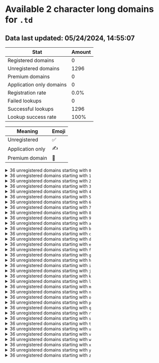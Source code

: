 # Available 2 character long domains for `.td`

## Data last updated: 05/24/2024, 14:55:07

|Stat|Amount|
|--|--|
|Registered domains|0|
|Unregistered domains|1296|
|Premium domains|0|
|Application only domains|0|
|Registration rate|0.0%|
|Failed lookups|0|
|Successful lookups|1296|
|Lookup success rate|100%|


|Meaning|Emoji|
|--|--|
|Unregistered|:white_check_mark:|
|Application only|:writing_hand:|
|Premium domain|:gem:|

<details>
<summary>36 unregistered domains starting with <bold><code>0</code></bold></summary>

|Type|Domain|
|--|--|
|:white_check_mark:|`00.td`|
|:white_check_mark:|`01.td`|
|:white_check_mark:|`02.td`|
|:white_check_mark:|`03.td`|
|:white_check_mark:|`04.td`|
|:white_check_mark:|`05.td`|
|:white_check_mark:|`06.td`|
|:white_check_mark:|`07.td`|
|:white_check_mark:|`08.td`|
|:white_check_mark:|`09.td`|
|:white_check_mark:|`0a.td`|
|:white_check_mark:|`0b.td`|
|:white_check_mark:|`0c.td`|
|:white_check_mark:|`0d.td`|
|:white_check_mark:|`0e.td`|
|:white_check_mark:|`0f.td`|
|:white_check_mark:|`0g.td`|
|:white_check_mark:|`0h.td`|
|:white_check_mark:|`0i.td`|
|:white_check_mark:|`0j.td`|
|:white_check_mark:|`0k.td`|
|:white_check_mark:|`0l.td`|
|:white_check_mark:|`0m.td`|
|:white_check_mark:|`0n.td`|
|:white_check_mark:|`0o.td`|
|:white_check_mark:|`0p.td`|
|:white_check_mark:|`0q.td`|
|:white_check_mark:|`0r.td`|
|:white_check_mark:|`0s.td`|
|:white_check_mark:|`0t.td`|
|:white_check_mark:|`0u.td`|
|:white_check_mark:|`0v.td`|
|:white_check_mark:|`0w.td`|
|:white_check_mark:|`0x.td`|
|:white_check_mark:|`0y.td`|
|:white_check_mark:|`0z.td`|
</details>
<details>
<summary>36 unregistered domains starting with <bold><code>1</code></bold></summary>

|Type|Domain|
|--|--|
|:white_check_mark:|`10.td`|
|:white_check_mark:|`11.td`|
|:white_check_mark:|`12.td`|
|:white_check_mark:|`13.td`|
|:white_check_mark:|`14.td`|
|:white_check_mark:|`15.td`|
|:white_check_mark:|`16.td`|
|:white_check_mark:|`17.td`|
|:white_check_mark:|`18.td`|
|:white_check_mark:|`19.td`|
|:white_check_mark:|`1a.td`|
|:white_check_mark:|`1b.td`|
|:white_check_mark:|`1c.td`|
|:white_check_mark:|`1d.td`|
|:white_check_mark:|`1e.td`|
|:white_check_mark:|`1f.td`|
|:white_check_mark:|`1g.td`|
|:white_check_mark:|`1h.td`|
|:white_check_mark:|`1i.td`|
|:white_check_mark:|`1j.td`|
|:white_check_mark:|`1k.td`|
|:white_check_mark:|`1l.td`|
|:white_check_mark:|`1m.td`|
|:white_check_mark:|`1n.td`|
|:white_check_mark:|`1o.td`|
|:white_check_mark:|`1p.td`|
|:white_check_mark:|`1q.td`|
|:white_check_mark:|`1r.td`|
|:white_check_mark:|`1s.td`|
|:white_check_mark:|`1t.td`|
|:white_check_mark:|`1u.td`|
|:white_check_mark:|`1v.td`|
|:white_check_mark:|`1w.td`|
|:white_check_mark:|`1x.td`|
|:white_check_mark:|`1y.td`|
|:white_check_mark:|`1z.td`|
</details>
<details>
<summary>36 unregistered domains starting with <bold><code>2</code></bold></summary>

|Type|Domain|
|--|--|
|:white_check_mark:|`20.td`|
|:white_check_mark:|`21.td`|
|:white_check_mark:|`22.td`|
|:white_check_mark:|`23.td`|
|:white_check_mark:|`24.td`|
|:white_check_mark:|`25.td`|
|:white_check_mark:|`26.td`|
|:white_check_mark:|`27.td`|
|:white_check_mark:|`28.td`|
|:white_check_mark:|`29.td`|
|:white_check_mark:|`2a.td`|
|:white_check_mark:|`2b.td`|
|:white_check_mark:|`2c.td`|
|:white_check_mark:|`2d.td`|
|:white_check_mark:|`2e.td`|
|:white_check_mark:|`2f.td`|
|:white_check_mark:|`2g.td`|
|:white_check_mark:|`2h.td`|
|:white_check_mark:|`2i.td`|
|:white_check_mark:|`2j.td`|
|:white_check_mark:|`2k.td`|
|:white_check_mark:|`2l.td`|
|:white_check_mark:|`2m.td`|
|:white_check_mark:|`2n.td`|
|:white_check_mark:|`2o.td`|
|:white_check_mark:|`2p.td`|
|:white_check_mark:|`2q.td`|
|:white_check_mark:|`2r.td`|
|:white_check_mark:|`2s.td`|
|:white_check_mark:|`2t.td`|
|:white_check_mark:|`2u.td`|
|:white_check_mark:|`2v.td`|
|:white_check_mark:|`2w.td`|
|:white_check_mark:|`2x.td`|
|:white_check_mark:|`2y.td`|
|:white_check_mark:|`2z.td`|
</details>
<details>
<summary>36 unregistered domains starting with <bold><code>3</code></bold></summary>

|Type|Domain|
|--|--|
|:white_check_mark:|`30.td`|
|:white_check_mark:|`31.td`|
|:white_check_mark:|`32.td`|
|:white_check_mark:|`33.td`|
|:white_check_mark:|`34.td`|
|:white_check_mark:|`35.td`|
|:white_check_mark:|`36.td`|
|:white_check_mark:|`37.td`|
|:white_check_mark:|`38.td`|
|:white_check_mark:|`39.td`|
|:white_check_mark:|`3a.td`|
|:white_check_mark:|`3b.td`|
|:white_check_mark:|`3c.td`|
|:white_check_mark:|`3d.td`|
|:white_check_mark:|`3e.td`|
|:white_check_mark:|`3f.td`|
|:white_check_mark:|`3g.td`|
|:white_check_mark:|`3h.td`|
|:white_check_mark:|`3i.td`|
|:white_check_mark:|`3j.td`|
|:white_check_mark:|`3k.td`|
|:white_check_mark:|`3l.td`|
|:white_check_mark:|`3m.td`|
|:white_check_mark:|`3n.td`|
|:white_check_mark:|`3o.td`|
|:white_check_mark:|`3p.td`|
|:white_check_mark:|`3q.td`|
|:white_check_mark:|`3r.td`|
|:white_check_mark:|`3s.td`|
|:white_check_mark:|`3t.td`|
|:white_check_mark:|`3u.td`|
|:white_check_mark:|`3v.td`|
|:white_check_mark:|`3w.td`|
|:white_check_mark:|`3x.td`|
|:white_check_mark:|`3y.td`|
|:white_check_mark:|`3z.td`|
</details>
<details>
<summary>36 unregistered domains starting with <bold><code>4</code></bold></summary>

|Type|Domain|
|--|--|
|:white_check_mark:|`40.td`|
|:white_check_mark:|`41.td`|
|:white_check_mark:|`42.td`|
|:white_check_mark:|`43.td`|
|:white_check_mark:|`44.td`|
|:white_check_mark:|`45.td`|
|:white_check_mark:|`46.td`|
|:white_check_mark:|`47.td`|
|:white_check_mark:|`48.td`|
|:white_check_mark:|`49.td`|
|:white_check_mark:|`4a.td`|
|:white_check_mark:|`4b.td`|
|:white_check_mark:|`4c.td`|
|:white_check_mark:|`4d.td`|
|:white_check_mark:|`4e.td`|
|:white_check_mark:|`4f.td`|
|:white_check_mark:|`4g.td`|
|:white_check_mark:|`4h.td`|
|:white_check_mark:|`4i.td`|
|:white_check_mark:|`4j.td`|
|:white_check_mark:|`4k.td`|
|:white_check_mark:|`4l.td`|
|:white_check_mark:|`4m.td`|
|:white_check_mark:|`4n.td`|
|:white_check_mark:|`4o.td`|
|:white_check_mark:|`4p.td`|
|:white_check_mark:|`4q.td`|
|:white_check_mark:|`4r.td`|
|:white_check_mark:|`4s.td`|
|:white_check_mark:|`4t.td`|
|:white_check_mark:|`4u.td`|
|:white_check_mark:|`4v.td`|
|:white_check_mark:|`4w.td`|
|:white_check_mark:|`4x.td`|
|:white_check_mark:|`4y.td`|
|:white_check_mark:|`4z.td`|
</details>
<details>
<summary>36 unregistered domains starting with <bold><code>5</code></bold></summary>

|Type|Domain|
|--|--|
|:white_check_mark:|`50.td`|
|:white_check_mark:|`51.td`|
|:white_check_mark:|`52.td`|
|:white_check_mark:|`53.td`|
|:white_check_mark:|`54.td`|
|:white_check_mark:|`55.td`|
|:white_check_mark:|`56.td`|
|:white_check_mark:|`57.td`|
|:white_check_mark:|`58.td`|
|:white_check_mark:|`59.td`|
|:white_check_mark:|`5a.td`|
|:white_check_mark:|`5b.td`|
|:white_check_mark:|`5c.td`|
|:white_check_mark:|`5d.td`|
|:white_check_mark:|`5e.td`|
|:white_check_mark:|`5f.td`|
|:white_check_mark:|`5g.td`|
|:white_check_mark:|`5h.td`|
|:white_check_mark:|`5i.td`|
|:white_check_mark:|`5j.td`|
|:white_check_mark:|`5k.td`|
|:white_check_mark:|`5l.td`|
|:white_check_mark:|`5m.td`|
|:white_check_mark:|`5n.td`|
|:white_check_mark:|`5o.td`|
|:white_check_mark:|`5p.td`|
|:white_check_mark:|`5q.td`|
|:white_check_mark:|`5r.td`|
|:white_check_mark:|`5s.td`|
|:white_check_mark:|`5t.td`|
|:white_check_mark:|`5u.td`|
|:white_check_mark:|`5v.td`|
|:white_check_mark:|`5w.td`|
|:white_check_mark:|`5x.td`|
|:white_check_mark:|`5y.td`|
|:white_check_mark:|`5z.td`|
</details>
<details>
<summary>36 unregistered domains starting with <bold><code>6</code></bold></summary>

|Type|Domain|
|--|--|
|:white_check_mark:|`60.td`|
|:white_check_mark:|`61.td`|
|:white_check_mark:|`62.td`|
|:white_check_mark:|`63.td`|
|:white_check_mark:|`64.td`|
|:white_check_mark:|`65.td`|
|:white_check_mark:|`66.td`|
|:white_check_mark:|`67.td`|
|:white_check_mark:|`68.td`|
|:white_check_mark:|`69.td`|
|:white_check_mark:|`6a.td`|
|:white_check_mark:|`6b.td`|
|:white_check_mark:|`6c.td`|
|:white_check_mark:|`6d.td`|
|:white_check_mark:|`6e.td`|
|:white_check_mark:|`6f.td`|
|:white_check_mark:|`6g.td`|
|:white_check_mark:|`6h.td`|
|:white_check_mark:|`6i.td`|
|:white_check_mark:|`6j.td`|
|:white_check_mark:|`6k.td`|
|:white_check_mark:|`6l.td`|
|:white_check_mark:|`6m.td`|
|:white_check_mark:|`6n.td`|
|:white_check_mark:|`6o.td`|
|:white_check_mark:|`6p.td`|
|:white_check_mark:|`6q.td`|
|:white_check_mark:|`6r.td`|
|:white_check_mark:|`6s.td`|
|:white_check_mark:|`6t.td`|
|:white_check_mark:|`6u.td`|
|:white_check_mark:|`6v.td`|
|:white_check_mark:|`6w.td`|
|:white_check_mark:|`6x.td`|
|:white_check_mark:|`6y.td`|
|:white_check_mark:|`6z.td`|
</details>
<details>
<summary>36 unregistered domains starting with <bold><code>7</code></bold></summary>

|Type|Domain|
|--|--|
|:white_check_mark:|`70.td`|
|:white_check_mark:|`71.td`|
|:white_check_mark:|`72.td`|
|:white_check_mark:|`73.td`|
|:white_check_mark:|`74.td`|
|:white_check_mark:|`75.td`|
|:white_check_mark:|`76.td`|
|:white_check_mark:|`77.td`|
|:white_check_mark:|`78.td`|
|:white_check_mark:|`79.td`|
|:white_check_mark:|`7a.td`|
|:white_check_mark:|`7b.td`|
|:white_check_mark:|`7c.td`|
|:white_check_mark:|`7d.td`|
|:white_check_mark:|`7e.td`|
|:white_check_mark:|`7f.td`|
|:white_check_mark:|`7g.td`|
|:white_check_mark:|`7h.td`|
|:white_check_mark:|`7i.td`|
|:white_check_mark:|`7j.td`|
|:white_check_mark:|`7k.td`|
|:white_check_mark:|`7l.td`|
|:white_check_mark:|`7m.td`|
|:white_check_mark:|`7n.td`|
|:white_check_mark:|`7o.td`|
|:white_check_mark:|`7p.td`|
|:white_check_mark:|`7q.td`|
|:white_check_mark:|`7r.td`|
|:white_check_mark:|`7s.td`|
|:white_check_mark:|`7t.td`|
|:white_check_mark:|`7u.td`|
|:white_check_mark:|`7v.td`|
|:white_check_mark:|`7w.td`|
|:white_check_mark:|`7x.td`|
|:white_check_mark:|`7y.td`|
|:white_check_mark:|`7z.td`|
</details>
<details>
<summary>36 unregistered domains starting with <bold><code>8</code></bold></summary>

|Type|Domain|
|--|--|
|:white_check_mark:|`80.td`|
|:white_check_mark:|`81.td`|
|:white_check_mark:|`82.td`|
|:white_check_mark:|`83.td`|
|:white_check_mark:|`84.td`|
|:white_check_mark:|`85.td`|
|:white_check_mark:|`86.td`|
|:white_check_mark:|`87.td`|
|:white_check_mark:|`88.td`|
|:white_check_mark:|`89.td`|
|:white_check_mark:|`8a.td`|
|:white_check_mark:|`8b.td`|
|:white_check_mark:|`8c.td`|
|:white_check_mark:|`8d.td`|
|:white_check_mark:|`8e.td`|
|:white_check_mark:|`8f.td`|
|:white_check_mark:|`8g.td`|
|:white_check_mark:|`8h.td`|
|:white_check_mark:|`8i.td`|
|:white_check_mark:|`8j.td`|
|:white_check_mark:|`8k.td`|
|:white_check_mark:|`8l.td`|
|:white_check_mark:|`8m.td`|
|:white_check_mark:|`8n.td`|
|:white_check_mark:|`8o.td`|
|:white_check_mark:|`8p.td`|
|:white_check_mark:|`8q.td`|
|:white_check_mark:|`8r.td`|
|:white_check_mark:|`8s.td`|
|:white_check_mark:|`8t.td`|
|:white_check_mark:|`8u.td`|
|:white_check_mark:|`8v.td`|
|:white_check_mark:|`8w.td`|
|:white_check_mark:|`8x.td`|
|:white_check_mark:|`8y.td`|
|:white_check_mark:|`8z.td`|
</details>
<details>
<summary>36 unregistered domains starting with <bold><code>9</code></bold></summary>

|Type|Domain|
|--|--|
|:white_check_mark:|`90.td`|
|:white_check_mark:|`91.td`|
|:white_check_mark:|`92.td`|
|:white_check_mark:|`93.td`|
|:white_check_mark:|`94.td`|
|:white_check_mark:|`95.td`|
|:white_check_mark:|`96.td`|
|:white_check_mark:|`97.td`|
|:white_check_mark:|`98.td`|
|:white_check_mark:|`99.td`|
|:white_check_mark:|`9a.td`|
|:white_check_mark:|`9b.td`|
|:white_check_mark:|`9c.td`|
|:white_check_mark:|`9d.td`|
|:white_check_mark:|`9e.td`|
|:white_check_mark:|`9f.td`|
|:white_check_mark:|`9g.td`|
|:white_check_mark:|`9h.td`|
|:white_check_mark:|`9i.td`|
|:white_check_mark:|`9j.td`|
|:white_check_mark:|`9k.td`|
|:white_check_mark:|`9l.td`|
|:white_check_mark:|`9m.td`|
|:white_check_mark:|`9n.td`|
|:white_check_mark:|`9o.td`|
|:white_check_mark:|`9p.td`|
|:white_check_mark:|`9q.td`|
|:white_check_mark:|`9r.td`|
|:white_check_mark:|`9s.td`|
|:white_check_mark:|`9t.td`|
|:white_check_mark:|`9u.td`|
|:white_check_mark:|`9v.td`|
|:white_check_mark:|`9w.td`|
|:white_check_mark:|`9x.td`|
|:white_check_mark:|`9y.td`|
|:white_check_mark:|`9z.td`|
</details>
<details>
<summary>36 unregistered domains starting with <bold><code>a</code></bold></summary>

|Type|Domain|
|--|--|
|:white_check_mark:|`a0.td`|
|:white_check_mark:|`a1.td`|
|:white_check_mark:|`a2.td`|
|:white_check_mark:|`a3.td`|
|:white_check_mark:|`a4.td`|
|:white_check_mark:|`a5.td`|
|:white_check_mark:|`a6.td`|
|:white_check_mark:|`a7.td`|
|:white_check_mark:|`a8.td`|
|:white_check_mark:|`a9.td`|
|:white_check_mark:|`aa.td`|
|:white_check_mark:|`ab.td`|
|:white_check_mark:|`ac.td`|
|:white_check_mark:|`ad.td`|
|:white_check_mark:|`ae.td`|
|:white_check_mark:|`af.td`|
|:white_check_mark:|`ag.td`|
|:white_check_mark:|`ah.td`|
|:white_check_mark:|`ai.td`|
|:white_check_mark:|`aj.td`|
|:white_check_mark:|`ak.td`|
|:white_check_mark:|`al.td`|
|:white_check_mark:|`am.td`|
|:white_check_mark:|`an.td`|
|:white_check_mark:|`ao.td`|
|:white_check_mark:|`ap.td`|
|:white_check_mark:|`aq.td`|
|:white_check_mark:|`ar.td`|
|:white_check_mark:|`as.td`|
|:white_check_mark:|`at.td`|
|:white_check_mark:|`au.td`|
|:white_check_mark:|`av.td`|
|:white_check_mark:|`aw.td`|
|:white_check_mark:|`ax.td`|
|:white_check_mark:|`ay.td`|
|:white_check_mark:|`az.td`|
</details>
<details>
<summary>36 unregistered domains starting with <bold><code>b</code></bold></summary>

|Type|Domain|
|--|--|
|:white_check_mark:|`b0.td`|
|:white_check_mark:|`b1.td`|
|:white_check_mark:|`b2.td`|
|:white_check_mark:|`b3.td`|
|:white_check_mark:|`b4.td`|
|:white_check_mark:|`b5.td`|
|:white_check_mark:|`b6.td`|
|:white_check_mark:|`b7.td`|
|:white_check_mark:|`b8.td`|
|:white_check_mark:|`b9.td`|
|:white_check_mark:|`ba.td`|
|:white_check_mark:|`bb.td`|
|:white_check_mark:|`bc.td`|
|:white_check_mark:|`bd.td`|
|:white_check_mark:|`be.td`|
|:white_check_mark:|`bf.td`|
|:white_check_mark:|`bg.td`|
|:white_check_mark:|`bh.td`|
|:white_check_mark:|`bi.td`|
|:white_check_mark:|`bj.td`|
|:white_check_mark:|`bk.td`|
|:white_check_mark:|`bl.td`|
|:white_check_mark:|`bm.td`|
|:white_check_mark:|`bn.td`|
|:white_check_mark:|`bo.td`|
|:white_check_mark:|`bp.td`|
|:white_check_mark:|`bq.td`|
|:white_check_mark:|`br.td`|
|:white_check_mark:|`bs.td`|
|:white_check_mark:|`bt.td`|
|:white_check_mark:|`bu.td`|
|:white_check_mark:|`bv.td`|
|:white_check_mark:|`bw.td`|
|:white_check_mark:|`bx.td`|
|:white_check_mark:|`by.td`|
|:white_check_mark:|`bz.td`|
</details>
<details>
<summary>36 unregistered domains starting with <bold><code>c</code></bold></summary>

|Type|Domain|
|--|--|
|:white_check_mark:|`c0.td`|
|:white_check_mark:|`c1.td`|
|:white_check_mark:|`c2.td`|
|:white_check_mark:|`c3.td`|
|:white_check_mark:|`c4.td`|
|:white_check_mark:|`c5.td`|
|:white_check_mark:|`c6.td`|
|:white_check_mark:|`c7.td`|
|:white_check_mark:|`c8.td`|
|:white_check_mark:|`c9.td`|
|:white_check_mark:|`ca.td`|
|:white_check_mark:|`cb.td`|
|:white_check_mark:|`cc.td`|
|:white_check_mark:|`cd.td`|
|:white_check_mark:|`ce.td`|
|:white_check_mark:|`cf.td`|
|:white_check_mark:|`cg.td`|
|:white_check_mark:|`ch.td`|
|:white_check_mark:|`ci.td`|
|:white_check_mark:|`cj.td`|
|:white_check_mark:|`ck.td`|
|:white_check_mark:|`cl.td`|
|:white_check_mark:|`cm.td`|
|:white_check_mark:|`cn.td`|
|:white_check_mark:|`co.td`|
|:white_check_mark:|`cp.td`|
|:white_check_mark:|`cq.td`|
|:white_check_mark:|`cr.td`|
|:white_check_mark:|`cs.td`|
|:white_check_mark:|`ct.td`|
|:white_check_mark:|`cu.td`|
|:white_check_mark:|`cv.td`|
|:white_check_mark:|`cw.td`|
|:white_check_mark:|`cx.td`|
|:white_check_mark:|`cy.td`|
|:white_check_mark:|`cz.td`|
</details>
<details>
<summary>36 unregistered domains starting with <bold><code>d</code></bold></summary>

|Type|Domain|
|--|--|
|:white_check_mark:|`d0.td`|
|:white_check_mark:|`d1.td`|
|:white_check_mark:|`d2.td`|
|:white_check_mark:|`d3.td`|
|:white_check_mark:|`d4.td`|
|:white_check_mark:|`d5.td`|
|:white_check_mark:|`d6.td`|
|:white_check_mark:|`d7.td`|
|:white_check_mark:|`d8.td`|
|:white_check_mark:|`d9.td`|
|:white_check_mark:|`da.td`|
|:white_check_mark:|`db.td`|
|:white_check_mark:|`dc.td`|
|:white_check_mark:|`dd.td`|
|:white_check_mark:|`de.td`|
|:white_check_mark:|`df.td`|
|:white_check_mark:|`dg.td`|
|:white_check_mark:|`dh.td`|
|:white_check_mark:|`di.td`|
|:white_check_mark:|`dj.td`|
|:white_check_mark:|`dk.td`|
|:white_check_mark:|`dl.td`|
|:white_check_mark:|`dm.td`|
|:white_check_mark:|`dn.td`|
|:white_check_mark:|`do.td`|
|:white_check_mark:|`dp.td`|
|:white_check_mark:|`dq.td`|
|:white_check_mark:|`dr.td`|
|:white_check_mark:|`ds.td`|
|:white_check_mark:|`dt.td`|
|:white_check_mark:|`du.td`|
|:white_check_mark:|`dv.td`|
|:white_check_mark:|`dw.td`|
|:white_check_mark:|`dx.td`|
|:white_check_mark:|`dy.td`|
|:white_check_mark:|`dz.td`|
</details>
<details>
<summary>36 unregistered domains starting with <bold><code>e</code></bold></summary>

|Type|Domain|
|--|--|
|:white_check_mark:|`e0.td`|
|:white_check_mark:|`e1.td`|
|:white_check_mark:|`e2.td`|
|:white_check_mark:|`e3.td`|
|:white_check_mark:|`e4.td`|
|:white_check_mark:|`e5.td`|
|:white_check_mark:|`e6.td`|
|:white_check_mark:|`e7.td`|
|:white_check_mark:|`e8.td`|
|:white_check_mark:|`e9.td`|
|:white_check_mark:|`ea.td`|
|:white_check_mark:|`eb.td`|
|:white_check_mark:|`ec.td`|
|:white_check_mark:|`ed.td`|
|:white_check_mark:|`ee.td`|
|:white_check_mark:|`ef.td`|
|:white_check_mark:|`eg.td`|
|:white_check_mark:|`eh.td`|
|:white_check_mark:|`ei.td`|
|:white_check_mark:|`ej.td`|
|:white_check_mark:|`ek.td`|
|:white_check_mark:|`el.td`|
|:white_check_mark:|`em.td`|
|:white_check_mark:|`en.td`|
|:white_check_mark:|`eo.td`|
|:white_check_mark:|`ep.td`|
|:white_check_mark:|`eq.td`|
|:white_check_mark:|`er.td`|
|:white_check_mark:|`es.td`|
|:white_check_mark:|`et.td`|
|:white_check_mark:|`eu.td`|
|:white_check_mark:|`ev.td`|
|:white_check_mark:|`ew.td`|
|:white_check_mark:|`ex.td`|
|:white_check_mark:|`ey.td`|
|:white_check_mark:|`ez.td`|
</details>
<details>
<summary>36 unregistered domains starting with <bold><code>f</code></bold></summary>

|Type|Domain|
|--|--|
|:white_check_mark:|`f0.td`|
|:white_check_mark:|`f1.td`|
|:white_check_mark:|`f2.td`|
|:white_check_mark:|`f3.td`|
|:white_check_mark:|`f4.td`|
|:white_check_mark:|`f5.td`|
|:white_check_mark:|`f6.td`|
|:white_check_mark:|`f7.td`|
|:white_check_mark:|`f8.td`|
|:white_check_mark:|`f9.td`|
|:white_check_mark:|`fa.td`|
|:white_check_mark:|`fb.td`|
|:white_check_mark:|`fc.td`|
|:white_check_mark:|`fd.td`|
|:white_check_mark:|`fe.td`|
|:white_check_mark:|`ff.td`|
|:white_check_mark:|`fg.td`|
|:white_check_mark:|`fh.td`|
|:white_check_mark:|`fi.td`|
|:white_check_mark:|`fj.td`|
|:white_check_mark:|`fk.td`|
|:white_check_mark:|`fl.td`|
|:white_check_mark:|`fm.td`|
|:white_check_mark:|`fn.td`|
|:white_check_mark:|`fo.td`|
|:white_check_mark:|`fp.td`|
|:white_check_mark:|`fq.td`|
|:white_check_mark:|`fr.td`|
|:white_check_mark:|`fs.td`|
|:white_check_mark:|`ft.td`|
|:white_check_mark:|`fu.td`|
|:white_check_mark:|`fv.td`|
|:white_check_mark:|`fw.td`|
|:white_check_mark:|`fx.td`|
|:white_check_mark:|`fy.td`|
|:white_check_mark:|`fz.td`|
</details>
<details>
<summary>36 unregistered domains starting with <bold><code>g</code></bold></summary>

|Type|Domain|
|--|--|
|:white_check_mark:|`g0.td`|
|:white_check_mark:|`g1.td`|
|:white_check_mark:|`g2.td`|
|:white_check_mark:|`g3.td`|
|:white_check_mark:|`g4.td`|
|:white_check_mark:|`g5.td`|
|:white_check_mark:|`g6.td`|
|:white_check_mark:|`g7.td`|
|:white_check_mark:|`g8.td`|
|:white_check_mark:|`g9.td`|
|:white_check_mark:|`ga.td`|
|:white_check_mark:|`gb.td`|
|:white_check_mark:|`gc.td`|
|:white_check_mark:|`gd.td`|
|:white_check_mark:|`ge.td`|
|:white_check_mark:|`gf.td`|
|:white_check_mark:|`gg.td`|
|:white_check_mark:|`gh.td`|
|:white_check_mark:|`gi.td`|
|:white_check_mark:|`gj.td`|
|:white_check_mark:|`gk.td`|
|:white_check_mark:|`gl.td`|
|:white_check_mark:|`gm.td`|
|:white_check_mark:|`gn.td`|
|:white_check_mark:|`go.td`|
|:white_check_mark:|`gp.td`|
|:white_check_mark:|`gq.td`|
|:white_check_mark:|`gr.td`|
|:white_check_mark:|`gs.td`|
|:white_check_mark:|`gt.td`|
|:white_check_mark:|`gu.td`|
|:white_check_mark:|`gv.td`|
|:white_check_mark:|`gw.td`|
|:white_check_mark:|`gx.td`|
|:white_check_mark:|`gy.td`|
|:white_check_mark:|`gz.td`|
</details>
<details>
<summary>36 unregistered domains starting with <bold><code>h</code></bold></summary>

|Type|Domain|
|--|--|
|:white_check_mark:|`h0.td`|
|:white_check_mark:|`h1.td`|
|:white_check_mark:|`h2.td`|
|:white_check_mark:|`h3.td`|
|:white_check_mark:|`h4.td`|
|:white_check_mark:|`h5.td`|
|:white_check_mark:|`h6.td`|
|:white_check_mark:|`h7.td`|
|:white_check_mark:|`h8.td`|
|:white_check_mark:|`h9.td`|
|:white_check_mark:|`ha.td`|
|:white_check_mark:|`hb.td`|
|:white_check_mark:|`hc.td`|
|:white_check_mark:|`hd.td`|
|:white_check_mark:|`he.td`|
|:white_check_mark:|`hf.td`|
|:white_check_mark:|`hg.td`|
|:white_check_mark:|`hh.td`|
|:white_check_mark:|`hi.td`|
|:white_check_mark:|`hj.td`|
|:white_check_mark:|`hk.td`|
|:white_check_mark:|`hl.td`|
|:white_check_mark:|`hm.td`|
|:white_check_mark:|`hn.td`|
|:white_check_mark:|`ho.td`|
|:white_check_mark:|`hp.td`|
|:white_check_mark:|`hq.td`|
|:white_check_mark:|`hr.td`|
|:white_check_mark:|`hs.td`|
|:white_check_mark:|`ht.td`|
|:white_check_mark:|`hu.td`|
|:white_check_mark:|`hv.td`|
|:white_check_mark:|`hw.td`|
|:white_check_mark:|`hx.td`|
|:white_check_mark:|`hy.td`|
|:white_check_mark:|`hz.td`|
</details>
<details>
<summary>36 unregistered domains starting with <bold><code>i</code></bold></summary>

|Type|Domain|
|--|--|
|:white_check_mark:|`i0.td`|
|:white_check_mark:|`i1.td`|
|:white_check_mark:|`i2.td`|
|:white_check_mark:|`i3.td`|
|:white_check_mark:|`i4.td`|
|:white_check_mark:|`i5.td`|
|:white_check_mark:|`i6.td`|
|:white_check_mark:|`i7.td`|
|:white_check_mark:|`i8.td`|
|:white_check_mark:|`i9.td`|
|:white_check_mark:|`ia.td`|
|:white_check_mark:|`ib.td`|
|:white_check_mark:|`ic.td`|
|:white_check_mark:|`id.td`|
|:white_check_mark:|`ie.td`|
|:white_check_mark:|`if.td`|
|:white_check_mark:|`ig.td`|
|:white_check_mark:|`ih.td`|
|:white_check_mark:|`ii.td`|
|:white_check_mark:|`ij.td`|
|:white_check_mark:|`ik.td`|
|:white_check_mark:|`il.td`|
|:white_check_mark:|`im.td`|
|:white_check_mark:|`in.td`|
|:white_check_mark:|`io.td`|
|:white_check_mark:|`ip.td`|
|:white_check_mark:|`iq.td`|
|:white_check_mark:|`ir.td`|
|:white_check_mark:|`is.td`|
|:white_check_mark:|`it.td`|
|:white_check_mark:|`iu.td`|
|:white_check_mark:|`iv.td`|
|:white_check_mark:|`iw.td`|
|:white_check_mark:|`ix.td`|
|:white_check_mark:|`iy.td`|
|:white_check_mark:|`iz.td`|
</details>
<details>
<summary>36 unregistered domains starting with <bold><code>j</code></bold></summary>

|Type|Domain|
|--|--|
|:white_check_mark:|`j0.td`|
|:white_check_mark:|`j1.td`|
|:white_check_mark:|`j2.td`|
|:white_check_mark:|`j3.td`|
|:white_check_mark:|`j4.td`|
|:white_check_mark:|`j5.td`|
|:white_check_mark:|`j6.td`|
|:white_check_mark:|`j7.td`|
|:white_check_mark:|`j8.td`|
|:white_check_mark:|`j9.td`|
|:white_check_mark:|`ja.td`|
|:white_check_mark:|`jb.td`|
|:white_check_mark:|`jc.td`|
|:white_check_mark:|`jd.td`|
|:white_check_mark:|`je.td`|
|:white_check_mark:|`jf.td`|
|:white_check_mark:|`jg.td`|
|:white_check_mark:|`jh.td`|
|:white_check_mark:|`ji.td`|
|:white_check_mark:|`jj.td`|
|:white_check_mark:|`jk.td`|
|:white_check_mark:|`jl.td`|
|:white_check_mark:|`jm.td`|
|:white_check_mark:|`jn.td`|
|:white_check_mark:|`jo.td`|
|:white_check_mark:|`jp.td`|
|:white_check_mark:|`jq.td`|
|:white_check_mark:|`jr.td`|
|:white_check_mark:|`js.td`|
|:white_check_mark:|`jt.td`|
|:white_check_mark:|`ju.td`|
|:white_check_mark:|`jv.td`|
|:white_check_mark:|`jw.td`|
|:white_check_mark:|`jx.td`|
|:white_check_mark:|`jy.td`|
|:white_check_mark:|`jz.td`|
</details>
<details>
<summary>36 unregistered domains starting with <bold><code>k</code></bold></summary>

|Type|Domain|
|--|--|
|:white_check_mark:|`k0.td`|
|:white_check_mark:|`k1.td`|
|:white_check_mark:|`k2.td`|
|:white_check_mark:|`k3.td`|
|:white_check_mark:|`k4.td`|
|:white_check_mark:|`k5.td`|
|:white_check_mark:|`k6.td`|
|:white_check_mark:|`k7.td`|
|:white_check_mark:|`k8.td`|
|:white_check_mark:|`k9.td`|
|:white_check_mark:|`ka.td`|
|:white_check_mark:|`kb.td`|
|:white_check_mark:|`kc.td`|
|:white_check_mark:|`kd.td`|
|:white_check_mark:|`ke.td`|
|:white_check_mark:|`kf.td`|
|:white_check_mark:|`kg.td`|
|:white_check_mark:|`kh.td`|
|:white_check_mark:|`ki.td`|
|:white_check_mark:|`kj.td`|
|:white_check_mark:|`kk.td`|
|:white_check_mark:|`kl.td`|
|:white_check_mark:|`km.td`|
|:white_check_mark:|`kn.td`|
|:white_check_mark:|`ko.td`|
|:white_check_mark:|`kp.td`|
|:white_check_mark:|`kq.td`|
|:white_check_mark:|`kr.td`|
|:white_check_mark:|`ks.td`|
|:white_check_mark:|`kt.td`|
|:white_check_mark:|`ku.td`|
|:white_check_mark:|`kv.td`|
|:white_check_mark:|`kw.td`|
|:white_check_mark:|`kx.td`|
|:white_check_mark:|`ky.td`|
|:white_check_mark:|`kz.td`|
</details>
<details>
<summary>36 unregistered domains starting with <bold><code>l</code></bold></summary>

|Type|Domain|
|--|--|
|:white_check_mark:|`l0.td`|
|:white_check_mark:|`l1.td`|
|:white_check_mark:|`l2.td`|
|:white_check_mark:|`l3.td`|
|:white_check_mark:|`l4.td`|
|:white_check_mark:|`l5.td`|
|:white_check_mark:|`l6.td`|
|:white_check_mark:|`l7.td`|
|:white_check_mark:|`l8.td`|
|:white_check_mark:|`l9.td`|
|:white_check_mark:|`la.td`|
|:white_check_mark:|`lb.td`|
|:white_check_mark:|`lc.td`|
|:white_check_mark:|`ld.td`|
|:white_check_mark:|`le.td`|
|:white_check_mark:|`lf.td`|
|:white_check_mark:|`lg.td`|
|:white_check_mark:|`lh.td`|
|:white_check_mark:|`li.td`|
|:white_check_mark:|`lj.td`|
|:white_check_mark:|`lk.td`|
|:white_check_mark:|`ll.td`|
|:white_check_mark:|`lm.td`|
|:white_check_mark:|`ln.td`|
|:white_check_mark:|`lo.td`|
|:white_check_mark:|`lp.td`|
|:white_check_mark:|`lq.td`|
|:white_check_mark:|`lr.td`|
|:white_check_mark:|`ls.td`|
|:white_check_mark:|`lt.td`|
|:white_check_mark:|`lu.td`|
|:white_check_mark:|`lv.td`|
|:white_check_mark:|`lw.td`|
|:white_check_mark:|`lx.td`|
|:white_check_mark:|`ly.td`|
|:white_check_mark:|`lz.td`|
</details>
<details>
<summary>36 unregistered domains starting with <bold><code>m</code></bold></summary>

|Type|Domain|
|--|--|
|:white_check_mark:|`m0.td`|
|:white_check_mark:|`m1.td`|
|:white_check_mark:|`m2.td`|
|:white_check_mark:|`m3.td`|
|:white_check_mark:|`m4.td`|
|:white_check_mark:|`m5.td`|
|:white_check_mark:|`m6.td`|
|:white_check_mark:|`m7.td`|
|:white_check_mark:|`m8.td`|
|:white_check_mark:|`m9.td`|
|:white_check_mark:|`ma.td`|
|:white_check_mark:|`mb.td`|
|:white_check_mark:|`mc.td`|
|:white_check_mark:|`md.td`|
|:white_check_mark:|`me.td`|
|:white_check_mark:|`mf.td`|
|:white_check_mark:|`mg.td`|
|:white_check_mark:|`mh.td`|
|:white_check_mark:|`mi.td`|
|:white_check_mark:|`mj.td`|
|:white_check_mark:|`mk.td`|
|:white_check_mark:|`ml.td`|
|:white_check_mark:|`mm.td`|
|:white_check_mark:|`mn.td`|
|:white_check_mark:|`mo.td`|
|:white_check_mark:|`mp.td`|
|:white_check_mark:|`mq.td`|
|:white_check_mark:|`mr.td`|
|:white_check_mark:|`ms.td`|
|:white_check_mark:|`mt.td`|
|:white_check_mark:|`mu.td`|
|:white_check_mark:|`mv.td`|
|:white_check_mark:|`mw.td`|
|:white_check_mark:|`mx.td`|
|:white_check_mark:|`my.td`|
|:white_check_mark:|`mz.td`|
</details>
<details>
<summary>36 unregistered domains starting with <bold><code>n</code></bold></summary>

|Type|Domain|
|--|--|
|:white_check_mark:|`n0.td`|
|:white_check_mark:|`n1.td`|
|:white_check_mark:|`n2.td`|
|:white_check_mark:|`n3.td`|
|:white_check_mark:|`n4.td`|
|:white_check_mark:|`n5.td`|
|:white_check_mark:|`n6.td`|
|:white_check_mark:|`n7.td`|
|:white_check_mark:|`n8.td`|
|:white_check_mark:|`n9.td`|
|:white_check_mark:|`na.td`|
|:white_check_mark:|`nb.td`|
|:white_check_mark:|`nc.td`|
|:white_check_mark:|`nd.td`|
|:white_check_mark:|`ne.td`|
|:white_check_mark:|`nf.td`|
|:white_check_mark:|`ng.td`|
|:white_check_mark:|`nh.td`|
|:white_check_mark:|`ni.td`|
|:white_check_mark:|`nj.td`|
|:white_check_mark:|`nk.td`|
|:white_check_mark:|`nl.td`|
|:white_check_mark:|`nm.td`|
|:white_check_mark:|`nn.td`|
|:white_check_mark:|`no.td`|
|:white_check_mark:|`np.td`|
|:white_check_mark:|`nq.td`|
|:white_check_mark:|`nr.td`|
|:white_check_mark:|`ns.td`|
|:white_check_mark:|`nt.td`|
|:white_check_mark:|`nu.td`|
|:white_check_mark:|`nv.td`|
|:white_check_mark:|`nw.td`|
|:white_check_mark:|`nx.td`|
|:white_check_mark:|`ny.td`|
|:white_check_mark:|`nz.td`|
</details>
<details>
<summary>36 unregistered domains starting with <bold><code>o</code></bold></summary>

|Type|Domain|
|--|--|
|:white_check_mark:|`o0.td`|
|:white_check_mark:|`o1.td`|
|:white_check_mark:|`o2.td`|
|:white_check_mark:|`o3.td`|
|:white_check_mark:|`o4.td`|
|:white_check_mark:|`o5.td`|
|:white_check_mark:|`o6.td`|
|:white_check_mark:|`o7.td`|
|:white_check_mark:|`o8.td`|
|:white_check_mark:|`o9.td`|
|:white_check_mark:|`oa.td`|
|:white_check_mark:|`ob.td`|
|:white_check_mark:|`oc.td`|
|:white_check_mark:|`od.td`|
|:white_check_mark:|`oe.td`|
|:white_check_mark:|`of.td`|
|:white_check_mark:|`og.td`|
|:white_check_mark:|`oh.td`|
|:white_check_mark:|`oi.td`|
|:white_check_mark:|`oj.td`|
|:white_check_mark:|`ok.td`|
|:white_check_mark:|`ol.td`|
|:white_check_mark:|`om.td`|
|:white_check_mark:|`on.td`|
|:white_check_mark:|`oo.td`|
|:white_check_mark:|`op.td`|
|:white_check_mark:|`oq.td`|
|:white_check_mark:|`or.td`|
|:white_check_mark:|`os.td`|
|:white_check_mark:|`ot.td`|
|:white_check_mark:|`ou.td`|
|:white_check_mark:|`ov.td`|
|:white_check_mark:|`ow.td`|
|:white_check_mark:|`ox.td`|
|:white_check_mark:|`oy.td`|
|:white_check_mark:|`oz.td`|
</details>
<details>
<summary>36 unregistered domains starting with <bold><code>p</code></bold></summary>

|Type|Domain|
|--|--|
|:white_check_mark:|`p0.td`|
|:white_check_mark:|`p1.td`|
|:white_check_mark:|`p2.td`|
|:white_check_mark:|`p3.td`|
|:white_check_mark:|`p4.td`|
|:white_check_mark:|`p5.td`|
|:white_check_mark:|`p6.td`|
|:white_check_mark:|`p7.td`|
|:white_check_mark:|`p8.td`|
|:white_check_mark:|`p9.td`|
|:white_check_mark:|`pa.td`|
|:white_check_mark:|`pb.td`|
|:white_check_mark:|`pc.td`|
|:white_check_mark:|`pd.td`|
|:white_check_mark:|`pe.td`|
|:white_check_mark:|`pf.td`|
|:white_check_mark:|`pg.td`|
|:white_check_mark:|`ph.td`|
|:white_check_mark:|`pi.td`|
|:white_check_mark:|`pj.td`|
|:white_check_mark:|`pk.td`|
|:white_check_mark:|`pl.td`|
|:white_check_mark:|`pm.td`|
|:white_check_mark:|`pn.td`|
|:white_check_mark:|`po.td`|
|:white_check_mark:|`pp.td`|
|:white_check_mark:|`pq.td`|
|:white_check_mark:|`pr.td`|
|:white_check_mark:|`ps.td`|
|:white_check_mark:|`pt.td`|
|:white_check_mark:|`pu.td`|
|:white_check_mark:|`pv.td`|
|:white_check_mark:|`pw.td`|
|:white_check_mark:|`px.td`|
|:white_check_mark:|`py.td`|
|:white_check_mark:|`pz.td`|
</details>
<details>
<summary>36 unregistered domains starting with <bold><code>q</code></bold></summary>

|Type|Domain|
|--|--|
|:white_check_mark:|`q0.td`|
|:white_check_mark:|`q1.td`|
|:white_check_mark:|`q2.td`|
|:white_check_mark:|`q3.td`|
|:white_check_mark:|`q4.td`|
|:white_check_mark:|`q5.td`|
|:white_check_mark:|`q6.td`|
|:white_check_mark:|`q7.td`|
|:white_check_mark:|`q8.td`|
|:white_check_mark:|`q9.td`|
|:white_check_mark:|`qa.td`|
|:white_check_mark:|`qb.td`|
|:white_check_mark:|`qc.td`|
|:white_check_mark:|`qd.td`|
|:white_check_mark:|`qe.td`|
|:white_check_mark:|`qf.td`|
|:white_check_mark:|`qg.td`|
|:white_check_mark:|`qh.td`|
|:white_check_mark:|`qi.td`|
|:white_check_mark:|`qj.td`|
|:white_check_mark:|`qk.td`|
|:white_check_mark:|`ql.td`|
|:white_check_mark:|`qm.td`|
|:white_check_mark:|`qn.td`|
|:white_check_mark:|`qo.td`|
|:white_check_mark:|`qp.td`|
|:white_check_mark:|`qq.td`|
|:white_check_mark:|`qr.td`|
|:white_check_mark:|`qs.td`|
|:white_check_mark:|`qt.td`|
|:white_check_mark:|`qu.td`|
|:white_check_mark:|`qv.td`|
|:white_check_mark:|`qw.td`|
|:white_check_mark:|`qx.td`|
|:white_check_mark:|`qy.td`|
|:white_check_mark:|`qz.td`|
</details>
<details>
<summary>36 unregistered domains starting with <bold><code>r</code></bold></summary>

|Type|Domain|
|--|--|
|:white_check_mark:|`r0.td`|
|:white_check_mark:|`r1.td`|
|:white_check_mark:|`r2.td`|
|:white_check_mark:|`r3.td`|
|:white_check_mark:|`r4.td`|
|:white_check_mark:|`r5.td`|
|:white_check_mark:|`r6.td`|
|:white_check_mark:|`r7.td`|
|:white_check_mark:|`r8.td`|
|:white_check_mark:|`r9.td`|
|:white_check_mark:|`ra.td`|
|:white_check_mark:|`rb.td`|
|:white_check_mark:|`rc.td`|
|:white_check_mark:|`rd.td`|
|:white_check_mark:|`re.td`|
|:white_check_mark:|`rf.td`|
|:white_check_mark:|`rg.td`|
|:white_check_mark:|`rh.td`|
|:white_check_mark:|`ri.td`|
|:white_check_mark:|`rj.td`|
|:white_check_mark:|`rk.td`|
|:white_check_mark:|`rl.td`|
|:white_check_mark:|`rm.td`|
|:white_check_mark:|`rn.td`|
|:white_check_mark:|`ro.td`|
|:white_check_mark:|`rp.td`|
|:white_check_mark:|`rq.td`|
|:white_check_mark:|`rr.td`|
|:white_check_mark:|`rs.td`|
|:white_check_mark:|`rt.td`|
|:white_check_mark:|`ru.td`|
|:white_check_mark:|`rv.td`|
|:white_check_mark:|`rw.td`|
|:white_check_mark:|`rx.td`|
|:white_check_mark:|`ry.td`|
|:white_check_mark:|`rz.td`|
</details>
<details>
<summary>36 unregistered domains starting with <bold><code>s</code></bold></summary>

|Type|Domain|
|--|--|
|:white_check_mark:|`s0.td`|
|:white_check_mark:|`s1.td`|
|:white_check_mark:|`s2.td`|
|:white_check_mark:|`s3.td`|
|:white_check_mark:|`s4.td`|
|:white_check_mark:|`s5.td`|
|:white_check_mark:|`s6.td`|
|:white_check_mark:|`s7.td`|
|:white_check_mark:|`s8.td`|
|:white_check_mark:|`s9.td`|
|:white_check_mark:|`sa.td`|
|:white_check_mark:|`sb.td`|
|:white_check_mark:|`sc.td`|
|:white_check_mark:|`sd.td`|
|:white_check_mark:|`se.td`|
|:white_check_mark:|`sf.td`|
|:white_check_mark:|`sg.td`|
|:white_check_mark:|`sh.td`|
|:white_check_mark:|`si.td`|
|:white_check_mark:|`sj.td`|
|:white_check_mark:|`sk.td`|
|:white_check_mark:|`sl.td`|
|:white_check_mark:|`sm.td`|
|:white_check_mark:|`sn.td`|
|:white_check_mark:|`so.td`|
|:white_check_mark:|`sp.td`|
|:white_check_mark:|`sq.td`|
|:white_check_mark:|`sr.td`|
|:white_check_mark:|`ss.td`|
|:white_check_mark:|`st.td`|
|:white_check_mark:|`su.td`|
|:white_check_mark:|`sv.td`|
|:white_check_mark:|`sw.td`|
|:white_check_mark:|`sx.td`|
|:white_check_mark:|`sy.td`|
|:white_check_mark:|`sz.td`|
</details>
<details>
<summary>36 unregistered domains starting with <bold><code>t</code></bold></summary>

|Type|Domain|
|--|--|
|:white_check_mark:|`t0.td`|
|:white_check_mark:|`t1.td`|
|:white_check_mark:|`t2.td`|
|:white_check_mark:|`t3.td`|
|:white_check_mark:|`t4.td`|
|:white_check_mark:|`t5.td`|
|:white_check_mark:|`t6.td`|
|:white_check_mark:|`t7.td`|
|:white_check_mark:|`t8.td`|
|:white_check_mark:|`t9.td`|
|:white_check_mark:|`ta.td`|
|:white_check_mark:|`tb.td`|
|:white_check_mark:|`tc.td`|
|:white_check_mark:|`td.td`|
|:white_check_mark:|`te.td`|
|:white_check_mark:|`tf.td`|
|:white_check_mark:|`tg.td`|
|:white_check_mark:|`th.td`|
|:white_check_mark:|`ti.td`|
|:white_check_mark:|`tj.td`|
|:white_check_mark:|`tk.td`|
|:white_check_mark:|`tl.td`|
|:white_check_mark:|`tm.td`|
|:white_check_mark:|`tn.td`|
|:white_check_mark:|`to.td`|
|:white_check_mark:|`tp.td`|
|:white_check_mark:|`tq.td`|
|:white_check_mark:|`tr.td`|
|:white_check_mark:|`ts.td`|
|:white_check_mark:|`tt.td`|
|:white_check_mark:|`tu.td`|
|:white_check_mark:|`tv.td`|
|:white_check_mark:|`tw.td`|
|:white_check_mark:|`tx.td`|
|:white_check_mark:|`ty.td`|
|:white_check_mark:|`tz.td`|
</details>
<details>
<summary>36 unregistered domains starting with <bold><code>u</code></bold></summary>

|Type|Domain|
|--|--|
|:white_check_mark:|`u0.td`|
|:white_check_mark:|`u1.td`|
|:white_check_mark:|`u2.td`|
|:white_check_mark:|`u3.td`|
|:white_check_mark:|`u4.td`|
|:white_check_mark:|`u5.td`|
|:white_check_mark:|`u6.td`|
|:white_check_mark:|`u7.td`|
|:white_check_mark:|`u8.td`|
|:white_check_mark:|`u9.td`|
|:white_check_mark:|`ua.td`|
|:white_check_mark:|`ub.td`|
|:white_check_mark:|`uc.td`|
|:white_check_mark:|`ud.td`|
|:white_check_mark:|`ue.td`|
|:white_check_mark:|`uf.td`|
|:white_check_mark:|`ug.td`|
|:white_check_mark:|`uh.td`|
|:white_check_mark:|`ui.td`|
|:white_check_mark:|`uj.td`|
|:white_check_mark:|`uk.td`|
|:white_check_mark:|`ul.td`|
|:white_check_mark:|`um.td`|
|:white_check_mark:|`un.td`|
|:white_check_mark:|`uo.td`|
|:white_check_mark:|`up.td`|
|:white_check_mark:|`uq.td`|
|:white_check_mark:|`ur.td`|
|:white_check_mark:|`us.td`|
|:white_check_mark:|`ut.td`|
|:white_check_mark:|`uu.td`|
|:white_check_mark:|`uv.td`|
|:white_check_mark:|`uw.td`|
|:white_check_mark:|`ux.td`|
|:white_check_mark:|`uy.td`|
|:white_check_mark:|`uz.td`|
</details>
<details>
<summary>36 unregistered domains starting with <bold><code>v</code></bold></summary>

|Type|Domain|
|--|--|
|:white_check_mark:|`v0.td`|
|:white_check_mark:|`v1.td`|
|:white_check_mark:|`v2.td`|
|:white_check_mark:|`v3.td`|
|:white_check_mark:|`v4.td`|
|:white_check_mark:|`v5.td`|
|:white_check_mark:|`v6.td`|
|:white_check_mark:|`v7.td`|
|:white_check_mark:|`v8.td`|
|:white_check_mark:|`v9.td`|
|:white_check_mark:|`va.td`|
|:white_check_mark:|`vb.td`|
|:white_check_mark:|`vc.td`|
|:white_check_mark:|`vd.td`|
|:white_check_mark:|`ve.td`|
|:white_check_mark:|`vf.td`|
|:white_check_mark:|`vg.td`|
|:white_check_mark:|`vh.td`|
|:white_check_mark:|`vi.td`|
|:white_check_mark:|`vj.td`|
|:white_check_mark:|`vk.td`|
|:white_check_mark:|`vl.td`|
|:white_check_mark:|`vm.td`|
|:white_check_mark:|`vn.td`|
|:white_check_mark:|`vo.td`|
|:white_check_mark:|`vp.td`|
|:white_check_mark:|`vq.td`|
|:white_check_mark:|`vr.td`|
|:white_check_mark:|`vs.td`|
|:white_check_mark:|`vt.td`|
|:white_check_mark:|`vu.td`|
|:white_check_mark:|`vv.td`|
|:white_check_mark:|`vw.td`|
|:white_check_mark:|`vx.td`|
|:white_check_mark:|`vy.td`|
|:white_check_mark:|`vz.td`|
</details>
<details>
<summary>36 unregistered domains starting with <bold><code>w</code></bold></summary>

|Type|Domain|
|--|--|
|:white_check_mark:|`w0.td`|
|:white_check_mark:|`w1.td`|
|:white_check_mark:|`w2.td`|
|:white_check_mark:|`w3.td`|
|:white_check_mark:|`w4.td`|
|:white_check_mark:|`w5.td`|
|:white_check_mark:|`w6.td`|
|:white_check_mark:|`w7.td`|
|:white_check_mark:|`w8.td`|
|:white_check_mark:|`w9.td`|
|:white_check_mark:|`wa.td`|
|:white_check_mark:|`wb.td`|
|:white_check_mark:|`wc.td`|
|:white_check_mark:|`wd.td`|
|:white_check_mark:|`we.td`|
|:white_check_mark:|`wf.td`|
|:white_check_mark:|`wg.td`|
|:white_check_mark:|`wh.td`|
|:white_check_mark:|`wi.td`|
|:white_check_mark:|`wj.td`|
|:white_check_mark:|`wk.td`|
|:white_check_mark:|`wl.td`|
|:white_check_mark:|`wm.td`|
|:white_check_mark:|`wn.td`|
|:white_check_mark:|`wo.td`|
|:white_check_mark:|`wp.td`|
|:white_check_mark:|`wq.td`|
|:white_check_mark:|`wr.td`|
|:white_check_mark:|`ws.td`|
|:white_check_mark:|`wt.td`|
|:white_check_mark:|`wu.td`|
|:white_check_mark:|`wv.td`|
|:white_check_mark:|`ww.td`|
|:white_check_mark:|`wx.td`|
|:white_check_mark:|`wy.td`|
|:white_check_mark:|`wz.td`|
</details>
<details>
<summary>36 unregistered domains starting with <bold><code>x</code></bold></summary>

|Type|Domain|
|--|--|
|:white_check_mark:|`x0.td`|
|:white_check_mark:|`x1.td`|
|:white_check_mark:|`x2.td`|
|:white_check_mark:|`x3.td`|
|:white_check_mark:|`x4.td`|
|:white_check_mark:|`x5.td`|
|:white_check_mark:|`x6.td`|
|:white_check_mark:|`x7.td`|
|:white_check_mark:|`x8.td`|
|:white_check_mark:|`x9.td`|
|:white_check_mark:|`xa.td`|
|:white_check_mark:|`xb.td`|
|:white_check_mark:|`xc.td`|
|:white_check_mark:|`xd.td`|
|:white_check_mark:|`xe.td`|
|:white_check_mark:|`xf.td`|
|:white_check_mark:|`xg.td`|
|:white_check_mark:|`xh.td`|
|:white_check_mark:|`xi.td`|
|:white_check_mark:|`xj.td`|
|:white_check_mark:|`xk.td`|
|:white_check_mark:|`xl.td`|
|:white_check_mark:|`xm.td`|
|:white_check_mark:|`xn.td`|
|:white_check_mark:|`xo.td`|
|:white_check_mark:|`xp.td`|
|:white_check_mark:|`xq.td`|
|:white_check_mark:|`xr.td`|
|:white_check_mark:|`xs.td`|
|:white_check_mark:|`xt.td`|
|:white_check_mark:|`xu.td`|
|:white_check_mark:|`xv.td`|
|:white_check_mark:|`xw.td`|
|:white_check_mark:|`xx.td`|
|:white_check_mark:|`xy.td`|
|:white_check_mark:|`xz.td`|
</details>
<details>
<summary>36 unregistered domains starting with <bold><code>y</code></bold></summary>

|Type|Domain|
|--|--|
|:white_check_mark:|`y0.td`|
|:white_check_mark:|`y1.td`|
|:white_check_mark:|`y2.td`|
|:white_check_mark:|`y3.td`|
|:white_check_mark:|`y4.td`|
|:white_check_mark:|`y5.td`|
|:white_check_mark:|`y6.td`|
|:white_check_mark:|`y7.td`|
|:white_check_mark:|`y8.td`|
|:white_check_mark:|`y9.td`|
|:white_check_mark:|`ya.td`|
|:white_check_mark:|`yb.td`|
|:white_check_mark:|`yc.td`|
|:white_check_mark:|`yd.td`|
|:white_check_mark:|`ye.td`|
|:white_check_mark:|`yf.td`|
|:white_check_mark:|`yg.td`|
|:white_check_mark:|`yh.td`|
|:white_check_mark:|`yi.td`|
|:white_check_mark:|`yj.td`|
|:white_check_mark:|`yk.td`|
|:white_check_mark:|`yl.td`|
|:white_check_mark:|`ym.td`|
|:white_check_mark:|`yn.td`|
|:white_check_mark:|`yo.td`|
|:white_check_mark:|`yp.td`|
|:white_check_mark:|`yq.td`|
|:white_check_mark:|`yr.td`|
|:white_check_mark:|`ys.td`|
|:white_check_mark:|`yt.td`|
|:white_check_mark:|`yu.td`|
|:white_check_mark:|`yv.td`|
|:white_check_mark:|`yw.td`|
|:white_check_mark:|`yx.td`|
|:white_check_mark:|`yy.td`|
|:white_check_mark:|`yz.td`|
</details>
<details>
<summary>36 unregistered domains starting with <bold><code>z</code></bold></summary>

|Type|Domain|
|--|--|
|:white_check_mark:|`z0.td`|
|:white_check_mark:|`z1.td`|
|:white_check_mark:|`z2.td`|
|:white_check_mark:|`z3.td`|
|:white_check_mark:|`z4.td`|
|:white_check_mark:|`z5.td`|
|:white_check_mark:|`z6.td`|
|:white_check_mark:|`z7.td`|
|:white_check_mark:|`z8.td`|
|:white_check_mark:|`z9.td`|
|:white_check_mark:|`za.td`|
|:white_check_mark:|`zb.td`|
|:white_check_mark:|`zc.td`|
|:white_check_mark:|`zd.td`|
|:white_check_mark:|`ze.td`|
|:white_check_mark:|`zf.td`|
|:white_check_mark:|`zg.td`|
|:white_check_mark:|`zh.td`|
|:white_check_mark:|`zi.td`|
|:white_check_mark:|`zj.td`|
|:white_check_mark:|`zk.td`|
|:white_check_mark:|`zl.td`|
|:white_check_mark:|`zm.td`|
|:white_check_mark:|`zn.td`|
|:white_check_mark:|`zo.td`|
|:white_check_mark:|`zp.td`|
|:white_check_mark:|`zq.td`|
|:white_check_mark:|`zr.td`|
|:white_check_mark:|`zs.td`|
|:white_check_mark:|`zt.td`|
|:white_check_mark:|`zu.td`|
|:white_check_mark:|`zv.td`|
|:white_check_mark:|`zw.td`|
|:white_check_mark:|`zx.td`|
|:white_check_mark:|`zy.td`|
|:white_check_mark:|`zz.td`|
</details>